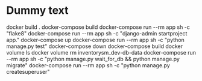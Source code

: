 # Dummy text

docker build .
docker-compose build
docker-compose run --rm app sh -c "flake8"
docker-compose run --rm app sh -c "django-admin startproject app."
docker-compose up
docker-compose run --rm app sh -c "python manage.py test"
docker-compose down
docker-compose build
docker volume ls
docker volume rm inventorysm_dev-db-data
docker-compose run --rm app sh -c "python manage.py wait_for_db && python manage.py migrate"
docker-compose run --rm app sh -c "python manage.py createsuperuser"
